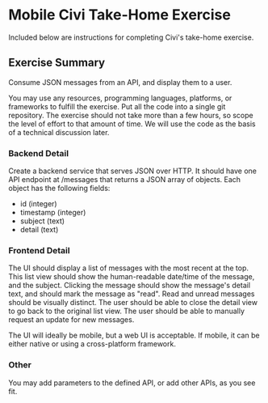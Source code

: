 # Mobile Civi Take-Home Exercise
Included below are instructions for completing Civi's take-home exercise.

## Exercise Summary
Consume JSON messages from an API, and display them to a user.

You may use any resources, programming languages, platforms, or frameworks to fulfill the exercise. Put all the code into a single git repository. The exercise should not take more than a few hours, so scope the level of effort to that amount of time. We will use the code as the basis of a technical discussion later.

### Backend Detail
Create a backend service that serves JSON over HTTP. It should have one API endpoint at /messages that returns a JSON array of objects. Each object has the following fields:
- id (integer)
- timestamp (integer)
- subject (text)
- detail (text)


### Frontend Detail
The UI should display a list of messages with the most recent at the top. This list view should show the human-readable date/time of the message, and the subject. Clicking the message should show the message's detail text, and should mark the message as "read". Read and unread messages should be visually distinct. The user should be able to close the detail view to go back to the original list view. The user should be able to manually request an update for new messages.

The UI will ideally be mobile, but a web UI is acceptable. If mobile, it can be either native or using a cross-platform framework.

### Other
You may add parameters to the defined API, or add other APIs, as you see fit.
